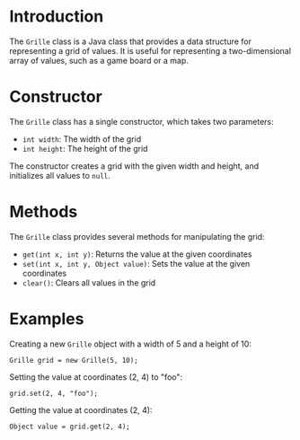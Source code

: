 

# Introduction

The `Grille` class is a Java class that provides a data structure for representing a grid of values. It is useful for representing a two-dimensional array of values, such as a game board or a map.

# Constructor

The `Grille` class has a single constructor, which takes two parameters:

- `int width`: The width of the grid
- `int height`: The height of the grid

The constructor creates a grid with the given width and height, and initializes all values to `null`.

# Methods

The `Grille` class provides several methods for manipulating the grid:

- `get(int x, int y)`: Returns the value at the given coordinates
- `set(int x, int y, Object value)`: Sets the value at the given coordinates
- `clear()`: Clears all values in the grid

# Examples

Creating a new `Grille` object with a width of 5 and a height of 10:

```
Grille grid = new Grille(5, 10);
```

Setting the value at coordinates (2, 4) to "foo":

```
grid.set(2, 4, "foo");
```

Getting the value at coordinates (2, 4):

```
Object value = grid.get(2, 4);
```